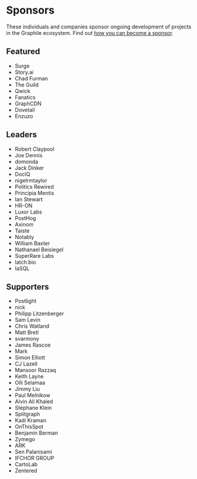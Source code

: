 # Sponsors

These individuals and companies sponsor ongoing development of projects in
the Graphile ecosystem. Find out [how you can become a
sponsor](https://graphile.org/sponsor/).

## Featured

- Surge
- Story.ai
- Chad Furman
- The Guild
- Qwick
- Fanatics
- GraphCDN
- Dovetail
- Enzuzo

## Leaders

- Robert Claypool
- Joe Dennis
- domonda
- Jack Dinker
- DocIQ
- nigelrmtaylor
- Politics Rewired
- Principia Mentis
- Ian Stewart
- HR-ON
- Luxor Labs
- PostHog
- Axinom
- Taiste
- Notably
- William Baxter
- Nathanael Beisiegel
- SuperRare Labs
- latch.bio
- IaSQL

## Supporters

- Postlight
- nick
- Philipp Litzenberger
- Sam Levin
- Chris Watland
- Matt Bretl
- svarmony
- James Rascoe
- Mark
- Simon Elliott
- CJ Lazell
- Mansoor Razzaq
- Keith Layne
- Olli Selamaa
- Jimmy Liu
- Paul Melnikow
- Alvin Ali Khaled
- Stéphane Klein
- Splitgraph
- Kadi Kraman
- OnThisSpot
- Benjamin Berman
- Zymego
- ARK
- Sen Palanisami
- IFCHOR GROUP
- CartoLab
- Zentered
